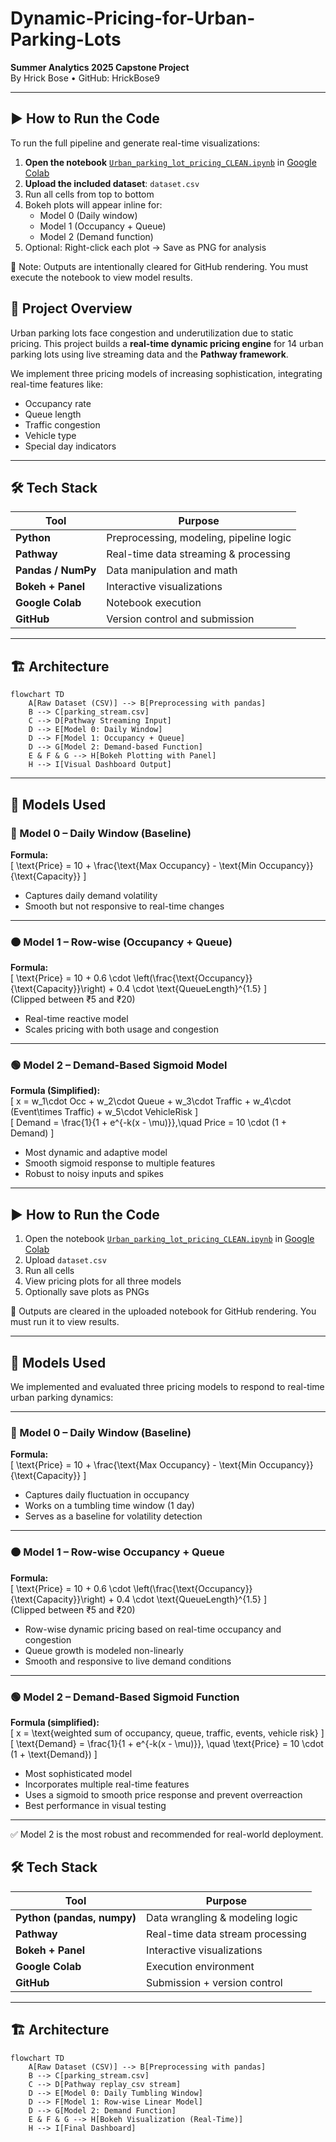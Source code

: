 # Dynamic-Pricing-for-Urban-Parking-Lots

**Summer Analytics 2025 Capstone Project**  
By Hrick Bose • GitHub: HrickBose9

---

## ▶️ How to Run the Code

To run the full pipeline and generate real-time visualizations:

1. **Open the notebook** [`Urban_parking_lot_pricing_CLEAN.ipynb`](./Urban_parking_lot_pricing_CLEAN.ipynb) in [Google Colab](https://colab.research.google.com/)
2. **Upload the included dataset**: `dataset.csv`
3. Run all cells from top to bottom
4. Bokeh plots will appear inline for:
   - Model 0 (Daily window)
   - Model 1 (Occupancy + Queue)
   - Model 2 (Demand function)
5. Optional: Right-click each plot → Save as PNG for analysis

📌 Note: Outputs are intentionally cleared for GitHub rendering. You must execute the notebook to view model results.


## 🧠 Project Overview

Urban parking lots face congestion and underutilization due to static pricing. This project builds a **real-time dynamic pricing engine** for 14 urban parking lots using live streaming data and the **Pathway framework**.  

We implement three pricing models of increasing sophistication, integrating real-time features like:
- Occupancy rate
- Queue length
- Traffic congestion
- Vehicle type
- Special day indicators

---
## 🛠️ Tech Stack

| Tool             | Purpose                                |
|------------------|----------------------------------------|
| **Python**       | Preprocessing, modeling, pipeline logic |
| **Pathway**      | Real-time data streaming & processing   |
| **Pandas / NumPy** | Data manipulation and math             |
| **Bokeh + Panel**| Interactive visualizations              |
| **Google Colab** | Notebook execution                      |
| **GitHub**       | Version control and submission          |

---

## 🏗️ Architecture

```mermaid
flowchart TD
    A[Raw Dataset (CSV)] --> B[Preprocessing with pandas]
    B --> C[parking_stream.csv]
    C --> D[Pathway Streaming Input]
    D --> E[Model 0: Daily Window]
    D --> F[Model 1: Occupancy + Queue]
    D --> G[Model 2: Demand-based Function]
    E & F & G --> H[Bokeh Plotting with Panel]
    H --> I[Visual Dashboard Output]
```

---

## 🔢 Models Used

### 🔷 Model 0 – Daily Window (Baseline)

**Formula:**  
\[
\text{Price} = 10 + \frac{\text{Max Occupancy} - \text{Min Occupancy}}{\text{Capacity}}
\]

- Captures daily demand volatility
- Smooth but not responsive to real-time changes

---

### 🟠 Model 1 – Row-wise (Occupancy + Queue)

**Formula:**  
\[
\text{Price} = 10 + 0.6 \cdot \left(\frac{\text{Occupancy}}{\text{Capacity}}\right) + 0.4 \cdot \text{QueueLength}^{1.5}
\]  
(Clipped between ₹5 and ₹20)

- Real-time reactive model
- Scales pricing with both usage and congestion

---

### 🟢 Model 2 – Demand-Based Sigmoid Model

**Formula (Simplified):**  
\[
x = w_1\cdot Occ + w_2\cdot Queue + w_3\cdot Traffic + w_4\cdot (Event\times Traffic) + w_5\cdot VehicleRisk
\]  
\[
Demand = \frac{1}{1 + e^{-k(x - \mu)}},\quad Price = 10 \cdot (1 + Demand)
\]

- Most dynamic and adaptive model
- Smooth sigmoid response to multiple features
- Robust to noisy inputs and spikes

---

## ▶️ How to Run the Code

1. Open the notebook [`Urban_parking_lot_pricing_CLEAN.ipynb`](./Urban_parking_lot_pricing_CLEAN.ipynb) in [Google Colab](https://colab.research.google.com/)
2. Upload `dataset.csv`
3. Run all cells
4. View pricing plots for all three models
5. Optionally save plots as PNGs

📌 Outputs are cleared in the uploaded notebook for GitHub rendering. You must run it to view results.

---



## 🔢 Models Used

We implemented and evaluated three pricing models to respond to real-time urban parking dynamics:

---

### 🔷 Model 0 – Daily Window (Baseline)

**Formula:**  
\[
\text{Price} = 10 + \frac{\text{Max Occupancy} - \text{Min Occupancy}}{\text{Capacity}}
\]

- Captures daily fluctuation in occupancy
- Works on a tumbling time window (1 day)
- Serves as a baseline for volatility detection

---

### 🟠 Model 1 – Row-wise Occupancy + Queue

**Formula:**  
\[
\text{Price} = 10 + 0.6 \cdot \left(\frac{\text{Occupancy}}{\text{Capacity}}\right) + 0.4 \cdot \text{QueueLength}^{1.5}
\]  
(Clipped between ₹5 and ₹20)

- Row-wise dynamic pricing based on real-time occupancy and congestion
- Queue growth is modeled non-linearly
- Smooth and responsive to live demand conditions

---

### 🟢 Model 2 – Demand-Based Sigmoid Function

**Formula (simplified):**  
\[
x = \text{weighted sum of occupancy, queue, traffic, events, vehicle risk}
\]  
\[
\text{Demand} = \frac{1}{1 + e^{-k(x - \mu)}}, \quad \text{Price} = 10 \cdot (1 + \text{Demand})
\]

- Most sophisticated model
- Incorporates multiple real-time features
- Uses a sigmoid to smooth price response and prevent overreaction
- Best performance in visual testing

---

✅ Model 2 is the most robust and recommended for real-world deployment.


## 🛠️ Tech Stack

| Tool        | Purpose                      |
|-------------|------------------------------|
| **Python (pandas, numpy)** | Data wrangling & modeling logic |
| **Pathway**  | Real-time data stream processing |
| **Bokeh + Panel** | Interactive visualizations |
| **Google Colab** | Execution environment |
| **GitHub**   | Submission + version control |

---

## 🏗️ Architecture

```mermaid
flowchart TD
    A[Raw Dataset (CSV)] --> B[Preprocessing with pandas]
    B --> C[parking_stream.csv]
    C --> D[Pathway replay_csv stream]
    D --> E[Model 0: Daily Tumbling Window]
    D --> F[Model 1: Row-wise Linear Model]
    D --> G[Model 2: Demand Function]
    E & F & G --> H[Bokeh Visualization (Real-Time)]
    H --> I[Final Dashboard]
